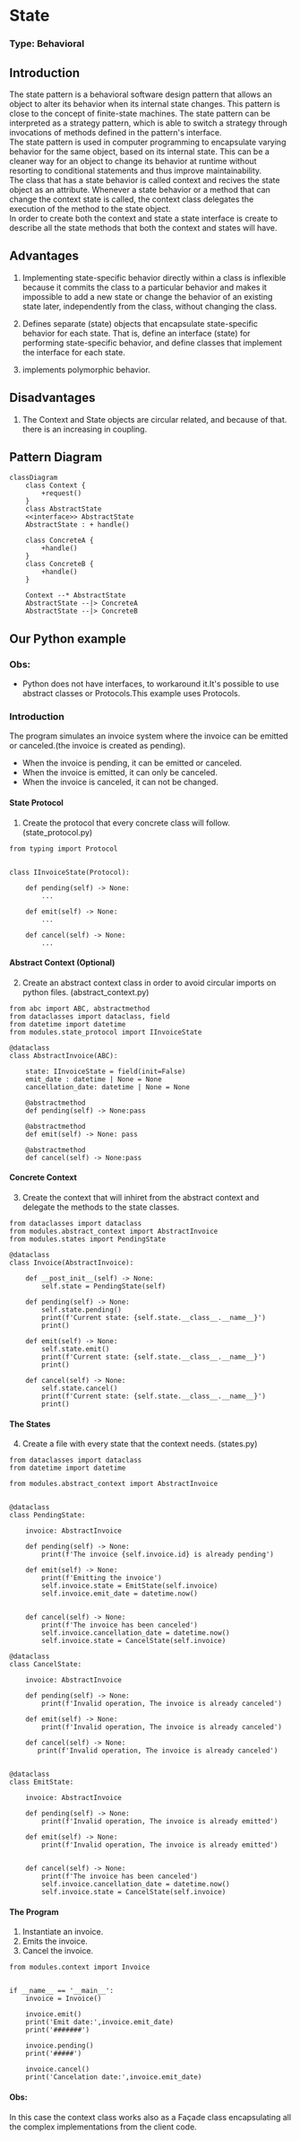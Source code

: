# State

### Type: Behavioral

## Introduction

The state pattern is a behavioral software design pattern that allows an object to alter its behavior when its internal state changes. This pattern is close to the concept of finite-state machines. The state pattern can be interpreted as a strategy pattern, which is able to switch a strategy through invocations of methods defined in the pattern's interface.<br>
The state pattern is used in computer programming to encapsulate varying behavior for the same object, based on its internal state. This can be a cleaner way for an object to change its behavior at runtime without resorting to conditional statements and thus improve maintainability.<br>
The class that has a state behavior is called context and recives the state object as an attribute. Whenever a state behavior or a method that can change the context state is called, the context class delegates the execution of the method to the state object.<br>
In order to create both the context and state a state interface is create to describe all the state methods that both the context and states will have.


## Advantages

1. Implementing state-specific behavior directly within a class is inflexible because it commits the class to a particular behavior and makes it impossible to add a new state or change the behavior of an existing state later, independently from the class, without changing the class.

2. Defines separate (state) objects that encapsulate state-specific behavior for each state. That is, define an interface (state) for performing state-specific behavior, and define classes that implement the interface for each state.

3. implements polymorphic behavior.

## Disadvantages

1. The Context and State objects are circular related, and because of that. there is an increasing in coupling.

## Pattern Diagram
```mermaid
classDiagram
    class Context {
        +request()
    }
    class AbstractState 
    <<interface>> AbstractState
    AbstractState : + handle()
    
    class ConcreteA {
        +handle()
    }
    class ConcreteB {
        +handle()
    }

    Context --* AbstractState 
    AbstractState --|> ConcreteA
    AbstractState --|> ConcreteB

```
## Our Python example

### Obs: 

* Python does not have interfaces, to workaround it.It's possible to use abstract classes or Protocols.This example uses Protocols. 

### Introduction

The program simulates an invoice system where the invoice can be emitted or canceled.(the invoice is created as pending).

* When the invoice is pending, it can be emitted or canceled.
* When the invoice is emitted, it can only be canceled.
* When the invoice is canceled, it can not be changed.


#### State Protocol

1. Create the protocol that every concrete class will follow. (state_protocol.py)

```
from typing import Protocol


class IInvoiceState(Protocol):
    
    def pending(self) -> None: 
        ...
    
    def emit(self) -> None: 
        ...
    
    def cancel(self) -> None:
        ...

```

#### Abstract Context (Optional)

2. Create an abstract context class in order to avoid circular imports on python files.  (abstract_context.py)

```
from abc import ABC, abstractmethod
from dataclasses import dataclass, field
from datetime import datetime
from modules.state_protocol import IInvoiceState

@dataclass
class AbstractInvoice(ABC):
    
    state: IInvoiceState = field(init=False)
    emit_date : datetime | None = None
    cancellation_date: datetime | None = None
    
    @abstractmethod
    def pending(self) -> None:pass
        
    @abstractmethod
    def emit(self) -> None: pass

    @abstractmethod    
    def cancel(self) -> None:pass

```

#### Concrete Context

3. Create the context that will inhiret from the abstract context and delegate the methods to the state classes.

```
from dataclasses import dataclass
from modules.abstract_context import AbstractInvoice
from modules.states import PendingState

@dataclass
class Invoice(AbstractInvoice):
    
    def __post_init__(self) -> None:
        self.state = PendingState(self)
    
    def pending(self) -> None:
        self.state.pending()
        print(f'Current state: {self.state.__class__.__name__}')
        print()
    
    def emit(self) -> None:
        self.state.emit()
        print(f'Current state: {self.state.__class__.__name__}')
        print()
        
    def cancel(self) -> None:
        self.state.cancel()
        print(f'Current state: {self.state.__class__.__name__}')
        print()

```

#### The States

4. Create a file with every state that the context needs. (states.py)

```
from dataclasses import dataclass
from datetime import datetime

from modules.abstract_context import AbstractInvoice


@dataclass
class PendingState:
    
    invoice: AbstractInvoice
    
    def pending(self) -> None:
        print(f'The invoice {self.invoice.id} is already pending')
    
    def emit(self) -> None:  
        print(f'Emitting the invoice')
        self.invoice.state = EmitState(self.invoice)
        self.invoice.emit_date = datetime.now()
        

    def cancel(self) -> None:
        print(f'The invoice has been canceled')
        self.invoice.cancellation_date = datetime.now()
        self.invoice.state = CancelState(self.invoice)

@dataclass
class CancelState:
    
    invoice: AbstractInvoice
    
    def pending(self) -> None:
        print(f'Invalid operation, The invoice is already canceled')
    
    def emit(self) -> None:  
        print(f'Invalid operation, The invoice is already canceled')

    def cancel(self) -> None:
       print(f'Invalid operation, The invoice is already canceled')


@dataclass
class EmitState:
    
    invoice: AbstractInvoice
    
    def pending(self) -> None:
        print(f'Invalid operation, The invoice is already emitted')
    
    def emit(self) -> None:  
        print(f'Invalid operation, The invoice is already emitted')
        

    def cancel(self) -> None:
        print(f'The invoice has been canceled')
        self.invoice.cancellation_date = datetime.now()
        self.invoice.state = CancelState(self.invoice)

```

#### The Program

1. Instantiate an invoice.
2. Emits the invoice.
3. Cancel the invoice.


```
from modules.context import Invoice

    
if __name__ == '__main__':
    invoice = Invoice()
    
    invoice.emit()
    print('Emit date:',invoice.emit_date)
    print('#######')
    
    invoice.pending()
    print('#####')
    
    invoice.cancel()
    print('Cancelation date:',invoice.emit_date)

```

#### Obs:

In this case the context class works also as a Façade class encapsulating all the complex implementations from the client code.
